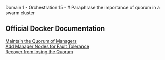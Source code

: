 Domain 1 - Orchestration
15 - # Paraphrase the importance of quorum in a swarm cluster

## Official Docker Documentation
[Maintain the Quorum of Managers](https://docs.docker.com/engine/swarm/admin_guide/#maintain-the-quorum-of-managers)  
[Add Manager Nodes for Fault Tolerance](https://docs.docker.com/engine/swarm/admin_guide/#add-manager-nodes-for-fault-tolerance)  
[Recover from losing the Quorum](https://docs.docker.com/engine/swarm/admin_guide/#recover-from-losing-the-quorum)  
